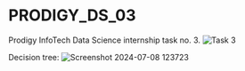 # PRODIGY_DS_03
Prodigy InfoTech Data Science internship task no. 3.
![Task 3](https://github.com/Sumeet-Parab-2003/PRODIGY_DS_03/assets/112553074/b579f6c1-45f2-44bd-a208-2d42f5a200fa)

Decision tree:
![Screenshot 2024-07-08 123723](https://github.com/Sumeet-Parab-2003/PRODIGY_DS_03/assets/112553074/aa8abd48-3458-40e6-95b7-26ba2ba3fefb)
